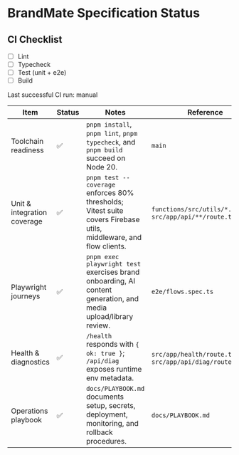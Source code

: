 # BrandMate Specification Status

## CI Checklist

- ☐ Lint
- ☐ Typecheck
- ☐ Test (unit + e2e)
- ☐ Build

Last successful CI run: manual

| Item | Status | Notes | Reference |
| --- | --- | --- | --- |
| Toolchain readiness | ✅ | `pnpm install`, `pnpm lint`, `pnpm typecheck`, and `pnpm build` succeed on Node 20. | `main` |
| Unit & integration coverage | ✅ | `pnpm test --coverage` enforces 80% thresholds; Vitest suite covers Firebase utils, middleware, and flow clients. | `functions/src/utils/*.test.ts`, `src/app/api/**/route.test.ts` |
| Playwright journeys | ✅ | `pnpm exec playwright test` exercises brand onboarding, AI content generation, and media upload/library review. | `e2e/flows.spec.ts` |
| Health & diagnostics | ✅ | `/health` responds with `{ ok: true }`; `/api/diag` exposes runtime env metadata. | `src/app/health/route.ts`, `src/app/api/diag/route.ts` |
| Operations playbook | ✅ | `docs/PLAYBOOK.md` documents setup, secrets, deployment, monitoring, and rollback procedures. | `docs/PLAYBOOK.md` |

